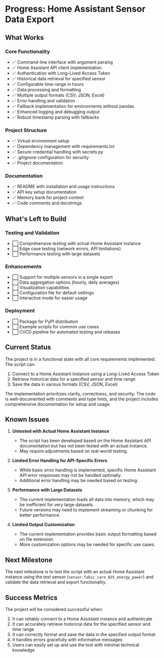 # Progress: Home Assistant Sensor Data Export

## What Works

### Core Functionality
- ✅ Command-line interface with argument parsing
- ✅ Home Assistant API client implementation
- ✅ Authentication with Long-Lived Access Token
- ✅ Historical data retrieval for specified sensor
- ✅ Configurable time range in hours
- ✅ Data processing and formatting
- ✅ Multiple output formats (CSV, JSON, Excel)
- ✅ Error handling and validation
- ✅ Fallback implementation for environments without pandas
- ✅ Enhanced logging and debugging output
- ✅ Robust timestamp parsing with fallbacks

### Project Structure
- ✅ Virtual environment setup
- ✅ Dependency management with requirements.txt
- ✅ Secure credential handling with secrets.py
- ✅ .gitignore configuration for security
- ✅ Project documentation

### Documentation
- ✅ README with installation and usage instructions
- ✅ API key setup documentation
- ✅ Memory bank for project context
- ✅ Code comments and docstrings

## What's Left to Build

### Testing and Validation
- ⬜ Comprehensive testing with actual Home Assistant instance
- ⬜ Edge case testing (network errors, API limitations)
- ⬜ Performance testing with large datasets

### Enhancements
- ⬜ Support for multiple sensors in a single export
- ⬜ Data aggregation options (hourly, daily averages)
- ⬜ Visualization capabilities
- ⬜ Configuration file for default settings
- ⬜ Interactive mode for easier usage

### Deployment
- ⬜ Package for PyPI distribution
- ⬜ Example scripts for common use cases
- ⬜ CI/CD pipeline for automated testing and releases

## Current Status

The project is in a functional state with all core requirements implemented. The script can:

1. Connect to a Home Assistant instance using a Long-Lived Access Token
2. Retrieve historical data for a specified sensor and time range
3. Save the data in various formats (CSV, JSON, Excel)

The implementation prioritizes clarity, correctness, and security. The code is well-documented with comments and type hints, and the project includes comprehensive documentation for setup and usage.

## Known Issues

1. **Untested with Actual Home Assistant Instance**
   - The script has been developed based on the Home Assistant API documentation but has not been tested with an actual instance.
   - May require adjustments based on real-world testing.

2. **Limited Error Handling for API-Specific Errors**
   - While basic error handling is implemented, specific Home Assistant API error responses may not be handled optimally.
   - Additional error handling may be needed based on testing.

3. **Performance with Large Datasets**
   - The current implementation loads all data into memory, which may be inefficient for very large datasets.
   - Future versions may need to implement streaming or chunking for better performance.

4. **Limited Output Customization**
   - The current implementation provides basic output formatting based on file extension.
   - More customization options may be needed for specific use cases.

## Next Milestone

The next milestone is to test the script with an actual Home Assistant instance using the test sensor (`sensor.fabic_care_025_energy_power`) and validate the data retrieval and export functionality.

## Success Metrics

The project will be considered successful when:

1. It can reliably connect to a Home Assistant instance and authenticate
2. It can accurately retrieve historical data for the specified sensor and time range
3. It can correctly format and save the data in the specified output format
4. It handles errors gracefully with informative messages
5. Users can easily set up and use the tool with minimal technical knowledge
